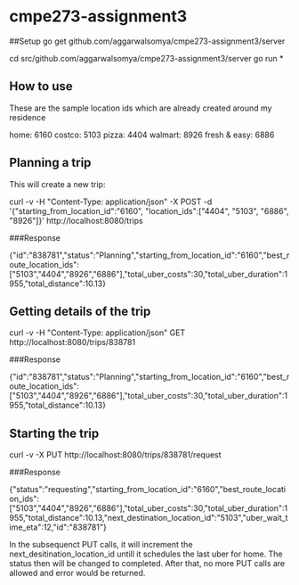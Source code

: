 # cmpe273-assignment3


##Setup
go get github.com/aggarwalsomya/cmpe273-assignment3/server

cd src/github.com/aggarwalsomya/cmpe273-assignment3/server
go run *



## How to use


These are the sample location ids which are already created around my residence 

home: 6160
costco: 5103
pizza: 4404
walmart: 8926
fresh & easy: 6886


## Planning a trip

This will create a new trip:

curl -v -H "Content-Type: application/json" -X POST -d '{"starting_from_location_id":"6160", "location_ids":["4404", "5103", "6886", "8926"]}' http://localhost:8080/trips

###Response

{"id":"838781","status":"Planning","starting_from_location_id":"6160","best_route_location_ids":["5103","4404","8926","6886"],"total_uber_costs":30,"total_uber_duration":1955,"total_distance":10.13}



## Getting details of the trip

curl -v -H "Content-Type: application/json" GET  http://localhost:8080/trips/838781


###Response

{"id":"838781","status":"Planning","starting_from_location_id":"6160","best_route_location_ids":["5103","4404","8926","6886"],"total_uber_costs":30,"total_uber_duration":1955,"total_distance":10.13}




## Starting the trip

curl -v -X  PUT http://localhost:8080/trips/838781/request


###Response

{"status":"requesting","starting_from_location_id":"6160","best_route_location_ids":["5103","4404","8926","6886"],"total_uber_costs":30,"total_uber_duration":1955,"total_distance":10.13,"next_destination_location_id":"5103","uber_wait_time_eta":12,"id":"838781"}





In the subsequenct PUT calls, it will increment the next_desitination_location_id untill it schedules the last uber for home. The status then will be changed to completed. After that, no more PUT calls are allowed and error would be returned. 



